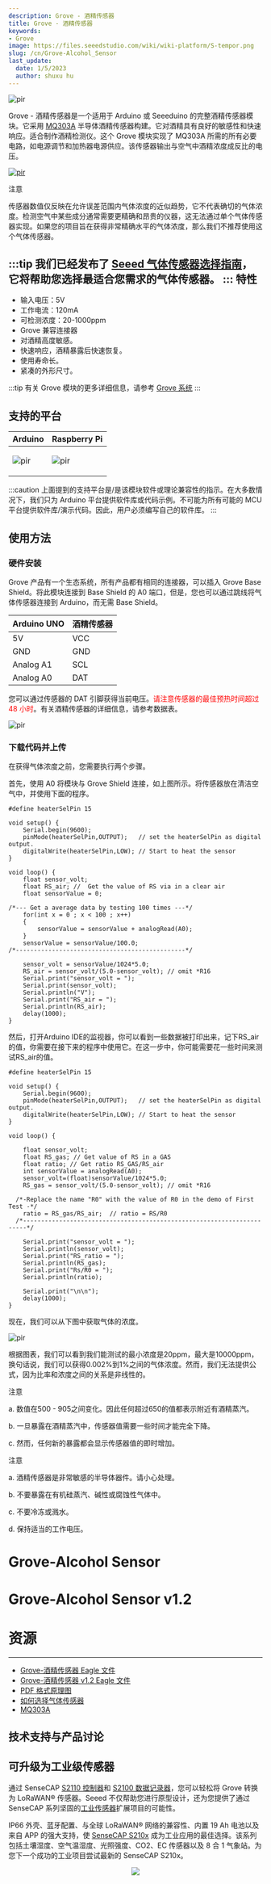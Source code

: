 ```yaml
---
description: Grove - 酒精传感器
title: Grove - 酒精传感器
keywords:
- Grove
image: https://files.seeedstudio.com/wiki/wiki-platform/S-tempor.png
slug: /cn/Grove-Alcohol_Sensor
last_update:
  date: 1/5/2023
  author: shuxu hu
---
```


<!-- ![](https://files.seeedstudio.com/wiki/Grove-Alcohol_Sensor/img/Alcohol_sensor_01.jpg) -->
  <p style={{textAlign: 'center'}}><img src="https://files.seeedstudio.com/wiki/Grove-Alcohol_Sensor/img/Alcohol_sensor_01.jpg" alt="pir" width={600} height="auto" /></p>


Grove - 酒精传感器是一个适用于 Arduino 或 Seeeduino 的完整酒精传感器模块。它采用 [MQ303A](https://files.seeedstudio.com/wiki/Grove-Alcohol_Sensor/res/MQ303A.pdf) 半导体酒精传感器构建。它对酒精具有良好的敏感性和快速响应。适合制作酒精检测仪。这个 Grove 模块实现了 MQ303A 所需的所有必要电路，如电源调节和加热器电源供应。该传感器输出与空气中酒精浓度成反比的电压。

[<p><img src="https://files.seeedstudio.com/wiki/common/Get_One_Now_Banner.png" alt="pir" width={600} height="auto" /></p>](https://www.seeedstudio.com/Grove-Alcohol-Sensor-p-764.html)

<div class="admonition danger">
<p class="admonition-title">注意</p>
传感器数值仅反映在允许误差范围内气体浓度的近似趋势，它不代表确切的气体浓度。检测空气中某些成分通常需要更精确和昂贵的仪器，这无法通过单个气体传感器实现。如果您的项目旨在获得非常精确水平的气体浓度，那么我们不推荐使用这个气体传感器。
</div>

:::tip
    我们已经发布了 [Seeed 气体传感器选择指南](https://wiki.seeedstudio.com/cn/Seeed_Gas_Sensor_Selection_Guide/)，它将帮助您选择最适合您需求的气体传感器。
:::
特性
--------

-   输入电压：5V
-   工作电流：120mA
-   可检测浓度：20-1000ppm
-   Grove 兼容连接器
-   对酒精高度敏感。
-   快速响应，酒精暴露后快速恢复。
-   使用寿命长。
-   紧凑的外形尺寸。

:::tip
    有关 Grove 模块的更多详细信息，请参考 [Grove 系统](https://wiki.seeedstudio.com/cn/Grove_System/)
:::

支持的平台
-------------------

<!-- | Arduino                                                                                             | Raspberry Pi                                                                                             |                                                                                                 |                                                                                                          |                                                                                                    |
|-----------------------------------------------------------------------------------------------------|----------------------------------------------------------------------------------------------------------|-------------------------------------------------------------------------------------------------|---------------------------------------------------------------------------------------------------|----------------------------------------------------------------------------------------------------|
| ![](https://files.seeedstudio.com/wiki/wiki_english/docs/images/arduino_logo.jpg) | ![](https://files.seeedstudio.com/wiki/wiki_english/docs/images/raspberry_pi_logo_n.jpg) | ![](https://files.seeedstudio.com/wiki/wiki_english/docs/images/bbg_logo_n.jpg) | ![](https://files.seeedstudio.com/wiki/wiki_english/docs/images/wio_logo_n.jpg) | ![](https://files.seeedstudio.com/wiki/wiki_english/docs/images/linkit_logo_n.jpg) | -->

|Arduino|Raspberry Pi|
|---|---|
|<p><img src="https://files.seeedstudio.com/wiki/wiki_english/docs/images/arduino_logo.jpg" alt="pir" width={200} height="auto" /></p>|<p><img src="https://files.seeedstudio.com/wiki/wiki_english/docs/images/raspberry_pi_logo_n.jpg" alt="pir" width={200} height="auto" /></p>|

:::caution
    上面提到的支持平台是/是该模块软件或理论兼容性的指示。在大多数情况下，我们只为 Arduino 平台提供软件库或代码示例。不可能为所有可能的 MCU 平台提供软件库/演示代码。因此，用户必须编写自己的软件库。
:::


使用方法
-----

### 硬件安装

Grove 产品有一个生态系统，所有产品都有相同的连接器，可以插入 Grove Base Shield。将此模块连接到 Base Shield 的 A0 端口，但是，您也可以通过跳线将气体传感器连接到 Arduino，而无需 Base Shield。

| Arduino UNO | 酒精传感器 |
|-------------|----------------|
| 5V          | VCC            |
| GND         | GND            |
| Analog A1   | SCL            |
| Analog A0   | DAT            |

您可以通过传感器的 DAT 引脚获得当前电压。<font color="Red">请注意传感器的最佳预热时间超过 48 小时</font>。有关酒精传感器的详细信息，请参考数据表。

<!-- ![](https://files.seeedstudio.com/wiki/Grove-Alcohol_Sensor/img/Twig_Alcohol_Sensor_Connected_To_Seeeduino_via_BaseStem.jpg) -->
  <p style={{textAlign: 'center'}}><img src="https://files.seeedstudio.com/wiki/Grove-Alcohol_Sensor/img/Twig_Alcohol_Sensor_Connected_To_Seeeduino_via_BaseStem.jpg" alt="pir" width={600} height="auto" /></p>


### 下载代码并上传

在获得气体浓度之前，您需要执行两个步骤。

首先，使用 A0 将模块与 Grove Shield 连接，如上图所示。将传感器放在清洁空气中，并使用下面的程序。

```
#define heaterSelPin 15

void setup() {
    Serial.begin(9600);
    pinMode(heaterSelPin,OUTPUT);   // set the heaterSelPin as digital output.
    digitalWrite(heaterSelPin,LOW); // Start to heat the sensor
}

void loop() {
    float sensor_volt;
    float RS_air; //  Get the value of RS via in a clear air
    float sensorValue = 0;

/*--- Get a average data by testing 100 times ---*/
    for(int x = 0 ; x < 100 ; x++)
    {
        sensorValue = sensorValue + analogRead(A0);
    }
    sensorValue = sensorValue/100.0;
/*-----------------------------------------------*/

    sensor_volt = sensorValue/1024*5.0;
    RS_air = sensor_volt/(5.0-sensor_volt); // omit *R16
    Serial.print("sensor_volt = ");
    Serial.print(sensor_volt);
    Serial.println("V");
    Serial.print("RS_air = ");
    Serial.println(RS_air);
    delay(1000);
}
```

然后，打开Arduino IDE的监视器，你可以看到一些数据被打印出来，记下RS_air的值，你需要在接下来的程序中使用它。在这一步中，你可能需要花一些时间来测试RS_air的值。

```
#define heaterSelPin 15

void setup() {
    Serial.begin(9600);
    pinMode(heaterSelPin,OUTPUT);   // set the heaterSelPin as digital output.
    digitalWrite(heaterSelPin,LOW); // Start to heat the sensor
}

void loop() {

    float sensor_volt;
    float RS_gas; // Get value of RS in a GAS
    float ratio; // Get ratio RS_GAS/RS_air
    int sensorValue = analogRead(A0);
    sensor_volt=(float)sensorValue/1024*5.0;
    RS_gas = sensor_volt/(5.0-sensor_volt); // omit *R16

  /*-Replace the name "R0" with the value of R0 in the demo of First Test -*/
    ratio = RS_gas/RS_air;  // ratio = RS/R0
  /*-----------------------------------------------------------------------*/

    Serial.print("sensor_volt = ");
    Serial.println(sensor_volt);
    Serial.print("RS_ratio = ");
    Serial.println(RS_gas);
    Serial.print("Rs/R0 = ");
    Serial.println(ratio);

    Serial.print("\n\n");
    delay(1000);
}
```

现在，我们可以从下图中获取气体的浓度。

<!-- ![](https://files.seeedstudio.com/wiki/Grove-Alcohol_Sensor/img/Gas_Sensor_5.png) -->
  <p style={{textAlign: 'center'}}><img src="https://files.seeedstudio.com/wiki/Grove-Alcohol_Sensor/img/Gas_Sensor_5.png" alt="pir" width={600} height="auto" /></p>


根据图表，我们可以看到我们能测试的最小浓度是20ppm，最大是10000ppm，换句话说，我们可以获得0.002%到1%之间的气体浓度。然而，我们无法提供公式，因为比率和浓度之间的关系是非线性的。

<div class="admonition note">
<p class="admonition-title">注意</p>
<p> a. 数值在500 - 905之间变化。因此任何超过650的值都表示附近有酒精蒸汽。</p>
<p> b. 一旦暴露在酒精蒸汽中，传感器值需要一些时间才能完全下降。</p>
<p> c. 然而，任何新的暴露都会显示传感器值的即时增加。</p>
</div>


<div class="admonition danger">
<p class="admonition-title">注意</p>
<p> a. 酒精传感器是非常敏感的半导体器件。请小心处理。</p>
<p> b. 不要暴露在有机硅蒸汽、碱性或腐蚀性气体中。</p>
<p> c. 不要冷冻或溅水。</p>
<p> d. 保持适当的工作电压。</p>
</div>

# Grove-Alcohol Sensor
<div className="altium-ecad-viewer" data-project-src="https://files.seeedstudio.com/wiki/Grove-Alcohol_Sensor/res/Twig_-_Alcohol_Sensor_Eagle_Files.zip" style={{borderRadius: '0px 0px 4px 4px', height: 500, borderStyle: 'solid', borderWidth: 1, borderColor: 'rgb(241, 241, 241)', overflow: 'hidden', maxWidth: 1280, maxHeight: 700, boxSizing: 'border-box'}}>
</div>


# Grove-Alcohol Sensor v1.2
<div className="altium-ecad-viewer" data-project-src="https://files.seeedstudio.com/wiki/Grove-Alcohol_Sensor/res/Grove-Alcohol_Sensor_sch_pcbv1.2.zip" style={{borderRadius: '0px 0px 4px 4px', height: 500, borderStyle: 'solid', borderWidth: 1, borderColor: 'rgb(241, 241, 241)', overflow: 'hidden', maxWidth: 1280, maxHeight: 700, boxSizing: 'border-box'}}>
</div>

# 资源
---------

- [Grove-酒精传感器 Eagle 文件](https://files.seeedstudio.com/wiki/Grove-Alcohol_Sensor/res/Twig_-_Alcohol_Sensor_Eagle_Files.zip)
- [Grove-酒精传感器 v1.2 Eagle 文件](https://files.seeedstudio.com/wiki/Grove-Alcohol_Sensor/res/Grove-Alcohol_Sensor_sch_pcbv1.2.zip)
- [PDF 格式原理图](https://files.seeedstudio.com/wiki/Grove-Alcohol_Sensor/res/Grove%20-%20Alcohol%20Sensor%20v1.2.pdf)
- [如何选择气体传感器](#/How_to_Chose_A_Gas_Sensor)
- [MQ303A](https://files.seeedstudio.com/wiki/Grove-Alcohol_Sensor/res/MQ303A.pdf)

<!-- This Markdown file was created from https://www.seeedstudio.com/wiki/Grove_-_Alcohol_Sensor -->

## 技术支持与产品讨论

<div class="button_tech_support_container">
<a href="https://forum.seeedstudio.com/" class="button_forum"></a> 
<a href="https://www.seeedstudio.com/contacts" class="button_email"></a>
</div>

<div class="button_tech_support_container">
<a href="https://discord.gg/eWkprNDMU7" class="button_discord"></a> 
<a href="https://github.com/Seeed-Studio/wiki-documents/discussions/69" class="button_discussion"></a>
</div>

## 可升级为工业级传感器
通过 SenseCAP [S2110 控制器](https://www.seeedstudio.com/SenseCAP-XIAO-LoRaWAN-Controller-p-5474.html)和 [S2100 数据记录器](https://www.seeedstudio.com/SenseCAP-S2100-LoRaWAN-Data-Logger-p-5361.html)，您可以轻松将 Grove 转换为 LoRaWAN® 传感器。Seeed 不仅帮助您进行原型设计，还为您提供了通过 SenseCAP 系列坚固的[工业传感器](https://www.seeedstudio.com/catalogsearch/result/?q=sensecap&categories=SenseCAP&application=Temperature%2FHumidity~Soil~Gas~Light~Weather~Water~Automation~Positioning~Machine%20Learning~Voice%20Recognition&compatibility=SenseCAP)扩展项目的可能性。

IP66 外壳、蓝牙配置、与全球 LoRaWAN® 网络的兼容性、内置 19 Ah 电池以及来自 APP 的强大支持，使 [SenseCAP S210x](https://www.seeedstudio.com/catalogsearch/result/?q=S21&categories=SenseCAP&product_module=Device) 成为工业应用的最佳选择。该系列包括土壤湿度、空气温湿度、光照强度、CO2、EC 传感器以及 8 合 1 气象站。为您下一个成功的工业项目尝试最新的 SenseCAP S210x。

<div align="center"><a href="https://www.seeedstudio.com/catalogsearch/result/?q=sensecap&application=Temperature%2FHumidity~Soil~Gas~Light~Weather~Water~Automation~Positioning~Machine%20Learning~Voice%20Recognition&compatibility=SenseCAP" target="_blank"><img width={800} src="https://files.seeedstudio.com/wiki/K1100_overview/sensecap.png" /></a></div>